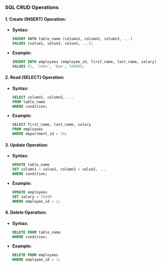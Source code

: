 ### SQL CRUD Operations

#### 1. **Create (INSERT) Operation:**

- **Syntax:**
  ```sql
  INSERT INTO table_name (column1, column2, column3, ...)
  VALUES (value1, value2, value3, ...);
  ```

- **Example:**
  ```sql
  INSERT INTO employees (employee_id, first_name, last_name, salary)
  VALUES (1, 'John', 'Doe', 50000);
  ```

#### 2. **Read (SELECT) Operation:**

- **Syntax:**
  ```sql
  SELECT column1, column2, ...
  FROM table_name
  WHERE condition;
  ```

- **Example:**
  ```sql
  SELECT first_name, last_name, salary
  FROM employees
  WHERE department_id = 10;
  ```

#### 3. **Update Operation:**

- **Syntax:**
  ```sql
  UPDATE table_name
  SET column1 = value1, column2 = value2, ...
  WHERE condition;
  ```

- **Example:**
  ```sql
  UPDATE employees
  SET salary = 55000
  WHERE employee_id = 1;
  ```

#### 4. **Delete Operation:**

- **Syntax:**
  ```sql
  DELETE FROM table_name
  WHERE condition;
  ```

- **Example:**
  ```sql
  DELETE FROM employees
  WHERE employee_id = 1;
  ```